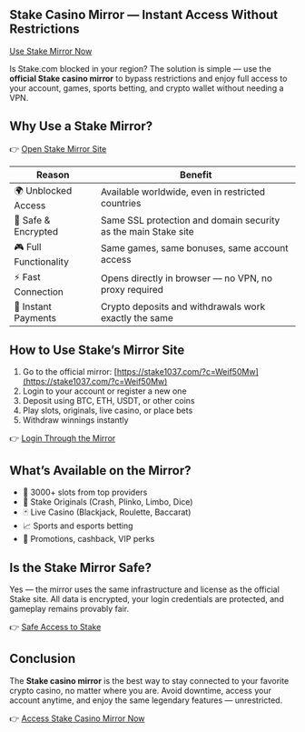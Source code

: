 ## Stake Casino Mirror — Instant Access Without Restrictions  
[Use Stake Mirror Now](https://stake1037.com/?c=Weif50Mw)

Is Stake.com blocked in your region? The solution is simple — use the **official Stake casino mirror** to bypass restrictions and enjoy full access to your account, games, sports betting, and crypto wallet without needing a VPN.

## Why Use a Stake Mirror?

👉 [Open Stake Mirror Site](https://stake1037.com/?c=Weif50Mw)

| Reason               | Benefit                                                                 |
|----------------------|-------------------------------------------------------------------------|
| 🌍 Unblocked Access  | Available worldwide, even in restricted countries                        |
| 🔐 Safe & Encrypted  | Same SSL protection and domain security as the main Stake site          |
| 🎮 Full Functionality| Same games, same bonuses, same account access                           |
| ⚡ Fast Connection   | Opens directly in browser — no VPN, no proxy required                    |
| 💼 Instant Payments | Crypto deposits and withdrawals work exactly the same                   |

## How to Use Stake’s Mirror Site

1. Go to the official mirror: [https://stake1037.com/?c=Weif50Mw](https://stake1037.com/?c=Weif50Mw)  
2. Login to your account or register a new one  
3. Deposit using BTC, ETH, USDT, or other coins  
4. Play slots, originals, live casino, or place bets  
5. Withdraw winnings instantly  

👉 [Login Through the Mirror](https://stake1037.com/?c=Weif50Mw)

## What’s Available on the Mirror?

- 🎰 3000+ slots from top providers  
- 🎯 Stake Originals (Crash, Plinko, Limbo, Dice)  
- 🃏 Live Casino (Blackjack, Roulette, Baccarat)  
- 📈 Sports and esports betting  
- 🎁 Promotions, cashback, VIP perks

## Is the Stake Mirror Safe?

Yes — the mirror uses the same infrastructure and license as the official Stake site. All data is encrypted, your login credentials are protected, and gameplay remains provably fair.

👉 [Safe Access to Stake](https://stake1037.com/?c=Weif50Mw)

## Conclusion

The **Stake casino mirror** is the best way to stay connected to your favorite crypto casino, no matter where you are. Avoid downtime, access your account anytime, and enjoy the same legendary features — unrestricted.

👉 [Access Stake Casino Mirror Now](https://stake1037.com/?c=Weif50Mw)
